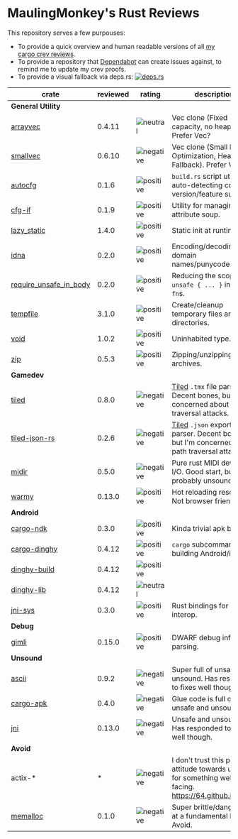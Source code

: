 # MaulingMonkey's Rust Reviews

This repository serves a few purpouses:
* To provide a quick overview and human readable versions of all [my cargo crev reviews](https://github.com/MaulingMonkey/crev-proofs).
* To provide a repository that [Dependabot](https://dependabot.com) can create issues against, to remind me to update my crev proofs.
* To provide a visual fallback via deps.rs:  [![deps.rs](https://deps.rs/repo/github/MaulingMonkey/rust-reviews/status.svg)](https://deps.rs/repo/github/MaulingMonkey/rust-reviews)

| crate                                                                     | reviewed  | rating | description |
| ------------------------------------------------------------------------- | --------- | ------ | ----------- |
| **General Utility** | | | |
| [arrayvec](https://crates.io/crates/arrayvec)                             | 0.4.11    | ![neutral](https://img.shields.io/badge/-neutral-lightgrey)   | Vec clone (Fixed capacity, no heap).  Prefer Vec?
| [smallvec](https://crates.io/crates/smallvec)                             | 0.6.10    | ![negative](https://img.shields.io/badge/-negative-yellow)    | Vec clone (Small Buffer Optimization, Heap Fallback).  Prefer Vec.
| [autocfg](https://crates.io/crates/autocfg)                               | 0.1.6     | ![positive](https://img.shields.io/badge/-positive-green)     | `build.rs` script utility for auto-detecting compiler version/feature support.
| [cfg-if](https://crates.io/crates/cfg-if)                                 | 0.1.9     | ![positive](https://img.shields.io/badge/-positive-green)     | Utility for managing cfg attribute soup.
| [lazy_static](https://crates.io/crates/lazy_static)                       | 1.4.0     | ![positive](https://img.shields.io/badge/-positive-green)     | Static init at runtime.
| [idna](https://crates.io/crates/idna)                                     | 0.2.0     | ![positive](https://img.shields.io/badge/-positive-green)     | Encoding/decoding domain names/punycode.
| [require_unsafe_in_body](https://crates.io/crates/require_unsafe_in_body) | 0.2.0     | ![positive](https://img.shields.io/badge/-positive-green)     | Reducing the scope of `unsafe { ... }` in `unsafe fn`s.
| [tempfile](https://crates.io/crates/tempfile)                             | 3.1.0     | ![positive](https://img.shields.io/badge/-positive-green)     | Create/cleanup temporary files and directories.
| [void](https://crates.io/crates/void)                                     | 1.0.2     | ![positive](https://img.shields.io/badge/-positive-green)     | Uninhabited type.
| [zip](https://crates.io/crates/zip)                                       | 0.5.3     | ![positive](https://img.shields.io/badge/-positive-green)     | Zipping/unzipping `.zip` archives.
| **Gamedev** | | | |
| [tiled](https://crates.io/crates/tiled)                                   | 0.8.0     | ![negative](https://img.shields.io/badge/-negative-yellow)    | [Tiled](https://www.mapeditor.org) `.tmx` file parser.  Decent bones, but I'm concerned about path traversal attacks.
| [tiled-json-rs](https://crates.io/crates/tiled-json-rs)                   | 0.2.6     | ![negative](https://img.shields.io/badge/-negative-yellow)    | [Tiled](https://www.mapeditor.org) `.json` export file parser.  Decent bones, but I'm concerned about path traversal attacks.
| [midir](https://crates.io/crates/midir)                                   | 0.5.0     | ![negative](https://img.shields.io/badge/-negative-yellow)    | Pure rust MIDI device I/O.  Good start, but probably unsound.
| [warmy](https://crates.io/crates/warmy)                                   | 0.13.0    | ![positive](https://img.shields.io/badge/-positive-green)     | Hot reloading resources.  Not browser friendly.
| **Android** | | | |
| [cargo-ndk](https://crates.io/crates/cargo-ndk)                           | 0.3.0     | ![positive](https://img.shields.io/badge/-positive-green)     | Kinda trivial apk building.
| [cargo-dinghy](https://crates.io/crates/cargo-dinghy)                     | 0.4.12    | ![positive](https://img.shields.io/badge/-positive-green)     | `cargo` subcommand for building Android/iOS
| [dinghy-build](https://crates.io/crates/dinghy-build)                     | 0.4.12    | ![positive](https://img.shields.io/badge/-positive-green)     | |
| [dinghy-lib](https://crates.io/crates/dinghy-lib)                         | 0.4.12    | ![neutral](https://img.shields.io/badge/-neutral-lightgrey)   | |
| [jni-sys](https://crates.io/crates/jni-sys)                               | 0.3.0     | ![positive](https://img.shields.io/badge/-positive-green)     | Rust bindings for JNI interop.
| **Debug** | | | |
| [gimli](https://crates.io/crates/gimli)                                   | 0.15.0    | ![positive](https://img.shields.io/badge/-positive-green)     | DWARF debug info parsing.
| **Unsound** | | | |
| [ascii](https://crates.io/crates/ascii)                                   | 0.9.2     | ![negative](https://img.shields.io/badge/-negative-yellow)    | Super full of unsafe and unsound.  Has responded to fixes well though.
| [cargo-apk](https://crates.io/crates/cargo-apk)                           | 0.4.0     | ![negative](https://img.shields.io/badge/-negative-yellow)    | Glue code is full of unsafe and unsound.
| [jni](https://crates.io/crates/jni)                                       | 0.13.0    | ![negative](https://img.shields.io/badge/-negative-yellow)    | Unsafe and unsound.  Has responded to fixes well though.
| **Avoid** | | | |
| actix-\*                                                                  | \*        | ![negative](https://img.shields.io/badge/-negative-red)       | I don't trust this project's attitude towards unsafe for something web facing.  https://64.github.io/actix/
| [memalloc](https://crates.io/crates/memalloc)                             | 0.1.0     | ![negative](https://img.shields.io/badge/-negative-red)       | Super brittle/dangerous at a fundamental level.  Avoid.

<!--
| [CRATENAME](https://crates.io/crates/CRATENAME)                           |           | ![positive](https://img.shields.io/badge/-positive-green)     | 
| [CRATENAME](https://crates.io/crates/CRATENAME)                           |           | ![neutral](https://img.shields.io/badge/-neutral-lightgrey)   | 
| [CRATENAME](https://crates.io/crates/CRATENAME)                           |           | ![negative](https://img.shields.io/badge/-negative-yellow)    | 
| [CRATENAME](https://crates.io/crates/CRATENAME)                           |           | ![negative](https://img.shields.io/badge/-negative-red)       | 
-->
